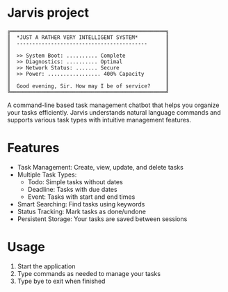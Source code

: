 # Jarvis project
```
╔══════════════════════════════════════════════════╗
║  *JUST A RATHER VERY INTELLIGENT SYSTEM*         ║
║  ------------------------------------------      ║
║                                                  ║
║  >> System Boot: .......... Complete             ║
║  >> Diagnostics: .......... Optimal              ║
║  >> Network Status: ....... Secure               ║
║  >> Power: ................. 400% Capacity       ║
║                                                  ║
║  Good evening, Sir. How may I be of service?     ║
╚══════════════════════════════════════════════════╝
```
A command-line based task management chatbot that helps you organize your tasks efficiently. Jarvis understands natural language commands and supports various task types with intuitive management features.

# Features
- Task Management: Create, view, update, and delete tasks
- Multiple Task Types:
   * Todo: Simple tasks without dates
   * Deadline: Tasks with due dates
   * Event: Tasks with start and end times
- Smart Searching: Find tasks using keywords
- Status Tracking: Mark tasks as done/undone
- Persistent Storage: Your tasks are saved between sessions

# Usage
1. Start the application
2. Type commands as needed to manage your tasks
3. Type bye to exit when finished
